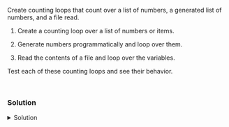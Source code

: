 Create counting loops that count over a list of numbers, a generated list of numbers, and a file read.

1. Create a counting loop over a list of numbers or items.

2. Generate numbers programmatically and loop over them.

3. Read the contents of a file and loop over the variables.

Test each of these counting loops and see their behavior.


<br>

### Solution
<details>
<summary>Solution</summary>
Create a couting loop over a list of numbers.

```plain
for i in 1 2 3 4 5; do echo "I am couting over $i"; done
```{{exec}}

```plain
for dessert in cookie cake pie; do echo "I am couting over $dessert"; done
```{{exec}}

What do you notice about this type of counting? does anything stand out as different than conditonal looping? How?

Create a set of number programmatically and loop over them.

You can hit "ctrl + c" to stop these once you've observed them long enough.

```plain
for i in $(seq 1000); do echo "I am counting over $i"; sleep 1; done
```{{exec}}

Can you make it count by 5's?

```plain
for i in $(seq 5 5 1000); do echo "I am counting over $i"; sleep 1; done
```{{exec}}

Remember to stop this if you don't want to watch it complete.

Create a file and populate it with fruit

```plain
echo "apple
banana
pear
grapes" >> fruit.txt
```{{exec}}

Read the list from a file.

```plain
for item in $(cat fruit.txt); do echo "I am reading $item"; done
```{{exec}}

Write the two servers in this lab to a file and then loop over the commands to execute to both servers.

```plain
echo "controlplane
node01" >> /root/servers.txt
```{{exec}}

```plain
for server in $(cat /root/servers.txt); do ssh $server 'hostname; uptime'; done
```{{exec}}

Do you see how this may be useful as a systems administrator to hit multiple nodes? Why or why not?



</details>